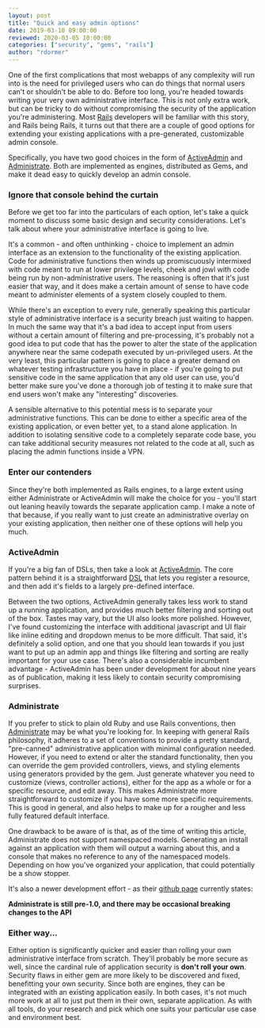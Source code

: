 ```yaml
---
layout: post
title: "Quick and easy admin options"
date: 2019-03-18 09:00:00
reviewed: 2020-03-05 10:00:00
categories: ["security", "gems", "rails"]
author: "rdormer"
---
```


One of the first complications that most webapps of any complexity will run into is the need for privileged users who can do things that normal users can't or shouldn't be able to do. Before too long, you're headed towards writing your very own administrative interface. This is not only extra work, but can be tricky to do without compromising the security of the application you're administering. Most [Rails](http://rubyonrails.org) developers will be familiar with this story, and Rails being Rails, it turns out that there are a couple of good options for extending your existing applications with a pre-generated, customizable admin console.

<!--more-->

Specifically, you have two good choices in the form of [ActiveAdmin](https://activeadmin.info) and [Administrate](https://administrate-prototype.herokuapp.com/getting_started). Both are implemented as engines, distributed as Gems, and make it dead easy to quickly develop an admin console.

### Ignore that console behind the curtain

Before we get too far into the particulars of each option, let's take a quick moment to discuss some basic design and security considerations. Let's talk about where your administrative interface is going to live.

It's a common - and often unthinking - choice to implement an admin interface as an extension to the functionality of the existing application. Code for administrative functions then winds up promiscuously intermixed with code meant to run at lower privilege levels, cheek and jowl with code being run by non-administrative users. The reasoning is often that it's just easier that way, and it does make a certain amount of sense to have code meant to administer elements of a system closely coupled to them.

While there's an exception to every rule, generally speaking this particular style of administrative interface is a security breach just waiting to happen. In much the same way that it's a bad idea to accept input from users without a certain amount of filtering and pre-processing, it's probably not a good idea to put code that has the power to alter the state of the application anywhere near the same codepath executed by un-privileged users. At the very least, this particular pattern is going to place a greater demand on whatever testing infrastructure you have in place - if you're going to put sensitive code in the same application that any old user can use, you'd better make sure you've done a thorough job of testing it to make sure that end users won't make any "interesting" discoveries.

A sensible alternative to this potential mess is to separate your administrative functions. This can be done to either a specific area of the existing application, or even better yet, to a stand alone application. In addition to isolating sensitive code to a completely separate code base, you can take additional security measures not related to the code at all, such as placing the admin functions inside a VPN.

### Enter our contenders

Since they're both implemented as Rails engines, to a large extent using either Administrate or ActiveAdmin will make the choice for you - you'll start out leaning heavily towards the separate application camp. I make a note of that because, if you really want to just create an administrative overlay on your existing application, then neither one of these options will help you much.

### ActiveAdmin

If you're a big fan of DSLs, then take a look at [ActiveAdmin](https://activeadmin.info).  The core pattern behind it is a straightforward [DSL](https://martinfowler.com/books/dsl.html) that lets you register a resource, and then add it's fields to a largely pre-defined interface.

Between the two options, ActiveAdmin generally takes less work to stand up a running application, and provides much better filtering and sorting out of the box. Tastes may vary, but the UI also looks more polished. However, I've found customizing the interface with additional javascript and UI flair like inline editing and dropdown menus to be more difficult. That said, it's definitely a solid option, and one that you should lean towards if you just want to put up an admin app and things like filtering and sorting are really important for your use case.  There's also a considerable incumbent advantage - ActiveAdmin has been under development for about nine years as of publication, making it less likely to contain security compromising surprises.

### Administrate

If you prefer to stick to plain old Ruby and use Rails conventions, then [Administrate](https://administrate-prototype.herokuapp.com/getting_started) may be what you're looking for. In keeping with general Rails philosophy, it adheres to a set of conventions to provide a pretty standard, "pre-canned" administrative application with minimal configuration needed. However, if you need to extend or alter the standard functionality, then you can override the gem provided controllers, views, and styling elements using generators provided by the gem. Just generate whatever you need to customize (views, controller actions), either for the app as a whole or for a specific resource, and edit away. This makes Administrate more straightforward to customize if you have some more specific requirements. This is good in general, and also helps to make up for a rougher and less fully featured default interface.

One drawback to be aware of is that, as of the time of writing this article, Administrate does not support namespaced models.  Generating an install against an application with them will output a warning about this, and a console that makes no reference to any of the namespaced models. Depending on how you've organized your application, that could potentially be a show stopper.

It's also a newer development effort - as their [github page](https://github.com/thoughtbot/administrate) currently states:

**Administrate is still pre-1.0, and there may be occasional breaking changes to the API**

### Either way...

Either option is significantly quicker and easier than rolling your own administrative interface from scratch. They'll probably be more secure as well, since the cardinal rule of application security is **don't roll your own**. Security flaws in either gem are more likely to be discovered and fixed, benefitting your own security. Since both are engines, they can be integrated with an existing application easily. In both cases, it's not much more work at all to just put them in their own, separate application. As with all tools, do your research and pick which one suits your particular use case and environment best.
